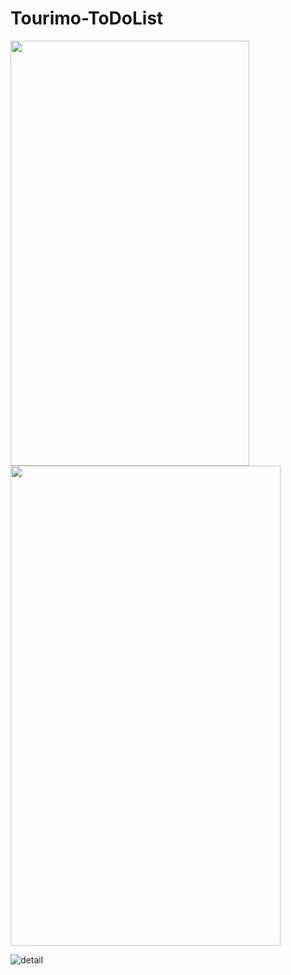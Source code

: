 # Tourimo-ToDoList

<img src="https://user-images.githubusercontent.com/70535911/91821304-b4e79680-ec4b-11ea-8a67-00399eb48bce.png" height="680" width="382"><img src="https://user-images.githubusercontent.com/70535911/91821403-bca73b00-ec4b-11ea-8af8-838ddecbb91e.png" height="768" width="432">





![detail](https://user-images.githubusercontent.com/70535911/91821403-bca73b00-ec4b-11ea-8af8-838ddecbb91e.png)
